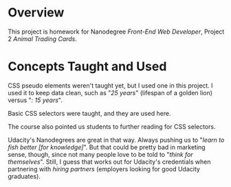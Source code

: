 # Overview

This project is homework for Nanodegree *Front-End Web Developer*, Project 2 *Animal Trading
Cards*.

# Concepts Taught and Used

CSS pseudo elements weren't taught yet, but I used one in this project. I used it to keep data
clean, such as "*25 years*" (lifespan of a golden lion) versus "*: 15 years*".

Basic CSS selectors were taught, and they are used here.

The course also pointed us students to further reading for CSS selectors.

Udacity's Nanodegrees are great in that way. Always pushing us to "*learn to fish better
[for knowledge]*". But that could be pretty bad in marketing sense, though, since not many people
love to be told to "*think for themselves*". Still, I guess that works out for Udacity's credentials
when partnering with *hiring partners* (employers looking for good Udacity graduates).
